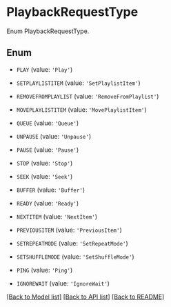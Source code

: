 # PlaybackRequestType

Enum PlaybackRequestType.

## Enum

* `PLAY` (value: `'Play'`)

* `SETPLAYLISTITEM` (value: `'SetPlaylistItem'`)

* `REMOVEFROMPLAYLIST` (value: `'RemoveFromPlaylist'`)

* `MOVEPLAYLISTITEM` (value: `'MovePlaylistItem'`)

* `QUEUE` (value: `'Queue'`)

* `UNPAUSE` (value: `'Unpause'`)

* `PAUSE` (value: `'Pause'`)

* `STOP` (value: `'Stop'`)

* `SEEK` (value: `'Seek'`)

* `BUFFER` (value: `'Buffer'`)

* `READY` (value: `'Ready'`)

* `NEXTITEM` (value: `'NextItem'`)

* `PREVIOUSITEM` (value: `'PreviousItem'`)

* `SETREPEATMODE` (value: `'SetRepeatMode'`)

* `SETSHUFFLEMODE` (value: `'SetShuffleMode'`)

* `PING` (value: `'Ping'`)

* `IGNOREWAIT` (value: `'IgnoreWait'`)

[[Back to Model list]](README.md#documentation-for-models) [[Back to API list]](README.md#documentation-for-api-endpoints) [[Back to README]](README.md)


